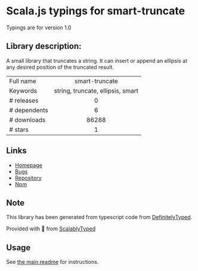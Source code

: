 
# Scala.js typings for smart-truncate

Typings are for version 1.0

## Library description:
A small library that truncates a string. It can insert or append an ellipsis at any desired position of the truncated result.

|                    |                 |
| ------------------ | :-------------: |
| Full name          | smart-truncate |
| Keywords           | string, truncate, ellipsis, smart |
| # releases         | 0 |
| # dependents       | 6 |
| # downloads        | 86288 |
| # stars            | 1 |

## Links
- [Homepage](https://github.com/millerized/smart-truncate#readme)
- [Bugs](https://github.com/millerized/smart-truncate/issues)
- [Repository](https://github.com/millerized/smart-truncate)
- [Npm](https://www.npmjs.com/package/smart-truncate)
    


## Note
This library has been generated from typescript code from [DefinitelyTyped](https://definitelytyped.org).

Provided with :purple_heart: from [ScalablyTyped](https://github.com/oyvindberg/ScalablyTyped)

## Usage
See [the main readme](../../readme.md) for instructions.


